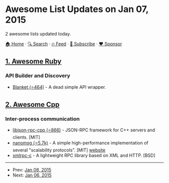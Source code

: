 # Awesome List Updates on Jan 07, 2015

2 awesome lists updated today.

[🏠 Home](/README.md) · [🔍 Search](https://www.trackawesomelist.com/search/) · [🔥 Feed](https://www.trackawesomelist.com/rss.xml) · [📮 Subscribe](https://trackawesomelist.us17.list-manage.com/subscribe?u=d2f0117aa829c83a63ec63c2f&id=36a103854c) · [❤️  Sponsor](https://github.com/sponsors/theowenyoung)



## [1. Awesome Ruby](/content/markets/awesome-ruby/README.md)

### API Builder and Discovery

*   [Blanket (⭐464)](https://github.com/inf0rmer/blanket) - A dead simple API wrapper.

## [2. Awesome Cpp](/content/fffaraz/awesome-cpp/README.md)

### Inter-process communication

*   [libjson-rpc-cpp (⭐866)](https://github.com/cinemast/libjson-rpc-cpp) - JSON-RPC framework for C++ servers and clients. \[MIT]
*   [nanomsg (⭐5.7k)](https://github.com/nanomsg/nanomsg) - A simple high-performance implementation of several "scalability protocols". \[MIT] [website](http://nanomsg.org/)
*   [xmlrpc-c](http://xmlrpc-c.sourceforge.net/) - A lightweight RPC library based on XML and HTTP. \[BSD]

---

- Prev: [Jan 08, 2015](/content/2015/01/08/README.md)
- Next: [Jan 06, 2015](/content/2015/01/06/README.md)